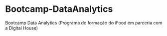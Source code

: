 # Bootcamp-DataAnalytics
Bootcamp Data Analytics (Programa de formação do iFood em parceria com a Digital House) 
